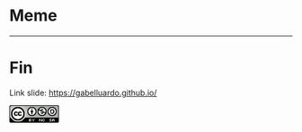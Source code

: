 <!-- MEME SECTION -->

# Meme

<!-- block-start: img -->

<!-- ![](../assets/meme_finale.jpeg) -->

<!-- block-end -->

---

# Fin

<!-- block-start: space -->
<!-- block-end -->

Link slide: https://gabelluardo.github.io/

<!-- block-start: space -->
<!-- block-end -->

[![](../assets/cc4.png)](http://creativecommons.org/licenses/by-nc-sa/4.0/)
